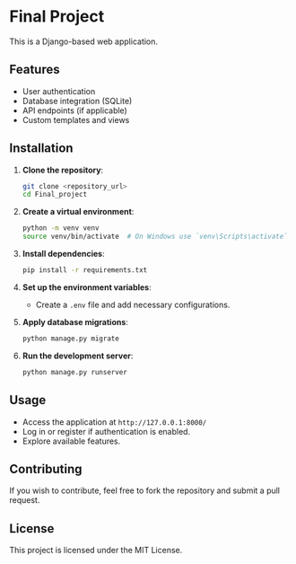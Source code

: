 # Final Project

This is a Django-based web application.

## Features

- User authentication
- Database integration (SQLite)
- API endpoints (if applicable)
- Custom templates and views

## Installation

1. **Clone the repository**:

   ```sh
   git clone <repository_url>
   cd Final_project
   ```

2. **Create a virtual environment**:

   ```sh
   python -m venv venv
   source venv/bin/activate  # On Windows use `venv\Scripts\activate`
   ```

3. **Install dependencies**:

   ```sh
   pip install -r requirements.txt
   ```

4. **Set up the environment variables**:

   - Create a `.env` file and add necessary configurations.

5. **Apply database migrations**:

   ```sh
   python manage.py migrate
   ```

6. **Run the development server**:

   ```sh
   python manage.py runserver
   ```

## Usage

- Access the application at `http://127.0.0.1:8000/`
- Log in or register if authentication is enabled.
- Explore available features.

## Contributing

If you wish to contribute, feel free to fork the repository and submit a pull request.

## License

This project is licensed under the MIT License.
